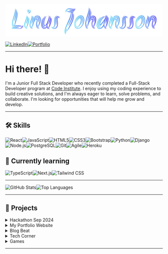 ![Linus Johansson](assets/nameLogo.png)

[![LinkedIn](https://img.shields.io/badge/LinkedIn-2A2A2A?style=for-the-badge&logo=linkedin&logoColor=0077b5)](https://www.linkedin.com/in/linus-johansson-software-dev/)[![Portfolio](https://img.shields.io/badge/Portfolio-2A2A2A?style=for-the-badge&logo=todoist&logoColor=f40f02)](https://linus-johansson-cv-d308be9b73e1.herokuapp.com/)

---

# Hi there! 👋

I'm a Junior Full Stack Developer who recently completed a Full-Stack Developer program at [Code Institute](https://codeinstitute.net/se/).
I enjoy using my coding experience to build creative solutions, and I'm always eager to learn, solve problems, and collaborate. I'm looking for opportunities that will help me grow and develop.

---

## 🛠️ Skills

![React](https://img.shields.io/badge/React.js-61DAFB?style=for-the-badge&logo=react&logoColor=black)![JavaScript](https://img.shields.io/badge/JavaScript-F7DF1E?style=for-the-badge&logo=javascript&logoColor=black)![HTML5](https://img.shields.io/badge/HTML5-E34F26?style=for-the-badge&logo=html5&logoColor=white)![CSS3](https://img.shields.io/badge/CSS3-1572B6?style=for-the-badge&logo=css3&logoColor=white)![Bootstrap](https://img.shields.io/badge/Bootstrap-7952B3?style=for-the-badge&logo=bootstrap&logoColor=white)![Python](https://img.shields.io/badge/Python-3776AB?style=for-the-badge&logo=python&logoColor=yellow)![Django](https://img.shields.io/badge/Django-092E20?style=for-the-badge&logo=django&logoColor=white)![Node.js](https://img.shields.io/badge/Node.js-339933?style=for-the-badge&logo=node.js&logoColor=white)![PostgreSQL](https://img.shields.io/badge/PostgreSQL-4169E1?style=for-the-badge&logo=postgresql&logoColor=white)![Git](https://img.shields.io/badge/Git-F05032?style=for-the-badge&logo=git&logoColor=white)![Agile](https://img.shields.io/badge/Agile-0077b5?style=for-the-badge&logo=agile&logoColor=white)![Heroku](https://img.shields.io/badge/Heroku-430098?style=for-the-badge&logo=heroku&logoColor=white)

## 🌱 Currently learning

![TypeScript](https://img.shields.io/badge/TypeScript-3178C6?style=for-the-badge&logo=typescript&logoColor=white)![Next.js](https://img.shields.io/badge/Next.js-000000?style=for-the-badge&logo=next.js&logoColor=white)![Tailwind CSS](https://img.shields.io/badge/Tailwind_CSS-38B2AC?style=for-the-badge&logo=tailwind-css&logoColor=white)

---

![GitHub Stats](https://github-readme-stats.vercel.app/api?username=j0hanz&show_icons=true&theme=transparent&count_private=true&rank_icon=github&hide_border=true&title_color=ffffff&icon_color=ffffff&text_color=ffffff&line_height=29)![Top Languages](https://github-readme-stats.vercel.app/api/top-langs/?username=j0hanz&layout=donut&theme=transparent&count_private=true&hide_border=true&title_color=ffffff&text_color=ffffff)

---

## 🚀 Projects

<details>

<summary>Hackathon Sep 2024</summary>

[![Portfolio](https://github-readme-stats.vercel.app/api/pin/?username=j0hanz&repo=Team4-Sep2024-Hackathon&bg_color=DEG,1a1a1a,252525,2a2a2a&description_lines_count=2&show_description=false&border_radius=6.5&title_color=f0f0f0&text_color=dedede&icon_color=0090ea&border_color=4a4a4a)](https://github.com/j0hanz/Team4-Sep2024-Hackathon)

[![Last Commit](https://img.shields.io/github/last-commit/Damitwhy/Team4-Sep2024-Hackathon?style=flat-square&logo=github&logoColor=white&labelColor=1a1a1a&color=2a2a2a&label=updated)](https://github.com/Damitwhy/Team4-Sep2024-Hackathon/commits) [![Commits](https://img.shields.io/github/commit-activity/t/Damitwhy/Team4-Sep2024-Hackathon?style=flat-square&logo=git&logoColor=f05032&labelColor=1a1a1a&color=2a2a2a)](https://github.com/Damitwhy/Team4-Sep2024-Hackathon/commits) [![Issues](https://img.shields.io/github/issues/Damitwhy/Team4-Sep2024-Hackathon?style=flat-square&logo=github&logoColor=white&labelColor=1a1a1a&color=2a2a2a)](https://github.com/Damitwhy/Team4-Sep2024-Hackathon/issues)

*This project was part of the September-24 Hackathon, hosted by [Code Institute](https://hackathon.codeinstitute.net/hackathon/50/).*

*For detailed progress and task management, visit our [Project Board](https://github.com/users/Damitwhy/projects/6).*

| Contributor                              | Role                |
|------------------------------------------|---------------------|
| [j0hanz](https://github.com/j0hanz)       | Full-stack Developer        |
| [Damitwhy](https://github.com/Damitwhy)   | SCRUM master   |
| [DavidFB94](https://github.com/DavidFB94) | Full-stack Developer  |
| [NontyD](https://github.com/NontyD)       | Front-end Developer         |
| [jhoanTrujillo](https://github.com/jhoanTrujillo) | Full-stack Developer     |

<br />

</details>

<details>

<summary>My Portfolio Website</summary>

[![Portfolio](https://github-readme-stats.vercel.app/api/pin/?username=j0hanz&repo=j0hanz-portfolio&bg_color=DEG,1a1a1a,252525,2a2a2a&description_lines_count=2&show_description=false&border_radius=6.5&title_color=f0f0f0&text_color=dedede&icon_color=0090ea&border_color=4a4a4a)](https://github.com/j0hanz/j0hanz-portfolio)

[![Last Commit](https://img.shields.io/github/last-commit/j0hanz/j0hanz-portfolio?style=flat-square&logo=github&logoColor=white&labelColor=1a1a1a&color=2a2a2a&label=updated)](https://github.com/j0hanz/j0hanz-portfolio/commits) [![Commits](https://img.shields.io/github/commit-activity/t/j0hanz/j0hanz-portfolio?style=flat-square&logo=git&logoColor=f05032&labelColor=1a1a1a&color=2a2a2a)](https://github.com/j0hanz/j0hanz-portfolio/commits) [![Site Status](https://img.shields.io/uptimerobot/status/m797912858-9dcdcff1e2f2fd603bd28fc0?style=flat-square&logo=heroku&logoColor=79589f&labelColor=1a1a1a)](https://linus-johansson-cv-d308be9b73e1.herokuapp.com/)

*My portfolio site built with React and Bootstrap, featuring custom gradient styling.*

<br />

</details>

<details>

<summary>Blog Beat</summary>

[![Blog Beat Web](https://github-readme-stats.vercel.app/api/pin/?username=j0hanz&repo=blog-beat-web&bg_color=DEG,1a1a1a,252525,2a2a2a&description_lines_count=2&show_description=false&border_radius=6.5&title_color=f0f0f0&text_color=dedede&icon_color=0090ea&border_color=4a4a4a)](https://github.com/j0hanz/blog-beat-web)

[![Last Commit](https://img.shields.io/github/last-commit/j0hanz/blog-beat-web?style=flat-square&logo=github&logoColor=white&labelColor=1a1a1a&color=2a2a2a&label=updated)](https://github.com/j0hanz/blog-beat-web/commits) [![Commits](https://img.shields.io/github/commit-activity/t/j0hanz/blog-beat-web?style=flat-square&logo=git&logoColor=f05032&labelColor=1a1a1a&color=2a2a2a)](https://github.com/j0hanz/blog-beat-web/commits) [![Site Status](https://img.shields.io/uptimerobot/status/m797916151-c9ddfc507c6000db5ba71240?style=flat-square&logo=heroku&logoColor=79589f&labelColor=1a1a1a)](https://blog-beat-17c62545ca2a.herokuapp.com/) [![Issues](https://img.shields.io/github/issues/j0hanz/blog-beat-web?style=flat-square&logo=github&logoColor=white&labelColor=1a1a1a&color=2a2a2a)](https://github.com/j0hanz/blog-beat-web/issues)

*Frontend built with React, Bootstrap, and Axios for API services.*

[![Blog Beat Api](https://github-readme-stats.vercel.app/api/pin/?username=j0hanz&repo=blog_beat_api&bg_color=DEG,1a1a1a,252525,2a2a2a&description_lines_count=2&show_description=false&border_radius=6.5&title_color=f0f0f0&text_color=dedede&icon_color=0090ea&border_color=4a4a4a)](https://github.com/j0hanz/blog_beat_api)

[![Last Commit](https://img.shields.io/github/last-commit/j0hanz/blog_beat_api?style=flat-square&logo=github&logoColor=white&labelColor=1a1a1a&color=2a2a2a&label=updated)](https://github.com/j0hanz/blog_beat_api/commits) [![Commits](https://img.shields.io/github/commit-activity/t/j0hanz/blog_beat_api?style=flat-square&logo=git&logoColor=f05032&labelColor=1a1a1a&color=2a2a2a)](https://github.com/j0hanz/blog_beat_api/commits)

*Backend built using Django REST Framework.*

<br />

</details>

<details>

<summary>Tech Corner</summary>

[![Tech Corner Website](https://github-readme-stats.vercel.app/api/pin/?username=j0hanz&repo=tech-corner-website&bg_color=DEG,1a1a1a,252525,2a2a2a&description_lines_count=2&show_description=false&border_radius=6.5&title_color=f0f0f0&text_color=dedede&icon_color=0090ea&border_color=4a4a4a)](https://github.com/j0hanz/tech-corner-website)

[![Last Commit](https://img.shields.io/github/last-commit/j0hanz/tech-corner-website?style=flat-square&logo=github&logoColor=white&labelColor=1a1a1a&color=2a2a2a&label=updated)](https://github.com/j0hanz/tech-corner-website/commits) [![Commits](https://img.shields.io/github/commit-activity/t/j0hanz/tech-corner-website?style=flat-square&logo=git&logoColor=f05032&labelColor=1a1a1a&color=2a2a2a)](https://github.com/j0hanz/tech-corner-website/commits) [![Site Status](https://img.shields.io/uptimerobot/status/m797916191-8901e95eb535fccf65630c57?style=flat-square&logo=heroku&logoColor=79589f&labelColor=1a1a1a)](https://tech-corner-web-70b84e69e118.herokuapp.com/) [![Issues](https://img.shields.io/github/issues/j0hanz/tech-corner-website?style=flat-square&logo=github&logoColor=white&labelColor=1a1a1a&color=2a2a2a)](https://github.com/j0hanz/tech-corner-website/issues)

*A community blog and news site built with Django and Bootstrap.*

<br />

</details>

<details>

<summary>Games</summary>

[![Pick My Spell](https://github-readme-stats.vercel.app/api/pin/?username=j0hanz&repo=PICK-my-SPELL&bg_color=DEG,1a1a1a,252525,2a2a2a&description_lines_count=2&show_description=false&border_radius=6.5&title_color=f0f0f0&text_color=dedede&icon_color=0090ea&border_color=4a4a4a)](https://github.com/j0hanz/PICK-my-SPELL)

[![Last Commit](https://img.shields.io/github/last-commit/j0hanz/PICK-my-SPELL?style=flat-square&logo=github&logoColor=white&labelColor=1a1a1a&color=2a2a2a&label=updated)](https://github.com/j0hanz/PICK-my-SPELL/commits) [![Commits](https://img.shields.io/github/commit-activity/t/j0hanz/PICK-my-SPELL?style=flat-square&logo=git&logoColor=f05032&labelColor=1a1a1a&color=2a2a2a)](https://github.com/j0hanz/PICK-my-SPELL/commits)

*A spelling quiz game built with JavaScript.*

<br />

[![Fix My Spell](https://github-readme-stats.vercel.app/api/pin/?username=j0hanz&repo=FIX-my-SPELL&bg_color=DEG,1a1a1a,252525,2a2a2a&description_lines_count=2&show_description=false&border_radius=6.5&title_color=f0f0f0&text_color=dedede&icon_color=0090ea&border_color=4a4a4a)](https://github.com/j0hanz/FIX-my-SPELL)

[![Last Commit](https://img.shields.io/github/last-commit/j0hanz/FIX-my-SPELL?style=flat-square&logo=github&logoColor=white&labelColor=1a1a1a&color=2a2a2a&label=updated)](https://github.com/j0hanz/FIX-my-SPELL/commits) [![Commits](https://img.shields.io/github/commit-activity/t/j0hanz/FIX-my-SPELL?style=flat-square&logo=git&logoColor=f05032&labelColor=1a1a1a&color=2a2a2a)](https://github.com/j0hanz/FIX-my-SPELL/commits)

*A console-based game to correct misspelled words, built with Python.*

</details>

---
